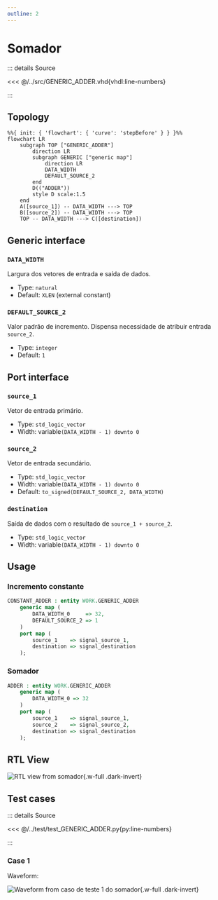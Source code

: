 ```yaml
---
outline: 2
---
```


# Somador

::: details Source <a href="https://github.com/pfeinsper/24a-CTI-RISCV/blob/main/src/GENERIC_ADDER.vhd" target="blank" style="float:right"><Badge type="tip" text="GENERIC_ADDER.vhd &boxbox;" /></a>

<<< @/../src/GENERIC_ADDER.vhd{vhdl:line-numbers}

:::

## Topology

```mermaid
%%{ init: { 'flowchart': { 'curve': 'stepBefore' } } }%%
flowchart LR
    subgraph TOP ["GENERIC_ADDER"]
        direction LR
        subgraph GENERIC ["generic map"]
            direction LR
            DATA_WIDTH
            DEFAULT_SOURCE_2
        end
        D(("ADDER"))
        style D scale:1.5
    end
    A([source_1]) -- DATA_WIDTH ---> TOP
    B([source_2]) -- DATA_WIDTH ---> TOP
    TOP -- DATA_WIDTH ---> C([destination])
```

## Generic interface

### `DATA_WIDTH` <Badge type="tip" text="GENERIC" />

Largura dos vetores de entrada e saída de dados.

- Type: `natural`
- Default: `XLEN` (external constant)

### `DEFAULT_SOURCE_2` <Badge type="tip" text="GENERIC" />

Valor padrão de incremento. Dispensa necessidade de atribuir entrada `source_2`.

- Type: `integer`
- Default: `1`

## Port interface

### `source_1` <Badge type="warning" text="INPUT" />

Vetor de entrada primário.

- Type: `std_logic_vector`
- Width: variable`(DATA_WIDTH - 1) downto 0`

### `source_2` <Badge type="warning" text="INPUT" />

Vetor de entrada secundário.

- Type: `std_logic_vector`
- Width: variable`(DATA_WIDTH - 1) downto 0`
- Default: `to_signed(DEFAULT_SOURCE_2, DATA_WIDTH)`

### `destination` <Badge type="danger" text="OUTPUT" />

Saída de dados com o resultado de `source_1 + source_2`.

- Type: `std_logic_vector`
- Width: variable`(DATA_WIDTH - 1) downto 0`

## Usage

### Incremento constante

```vhdl
CONSTANT_ADDER : entity WORK.GENERIC_ADDER
    generic map (
        DATA_WIDTH_0     => 32,
        DEFAULT_SOURCE_2 => 1
    )
    port map (
        source_1    => signal_source_1,
        destination => signal_destination
    );
```

### Somador

```vhdl
ADDER : entity WORK.GENERIC_ADDER
    generic map (
        DATA_WIDTH_0 => 32
    )
    port map (
        source_1    => signal_source_1,
        source_2    => signal_source_2,
        destination => signal_destination
    );
```

## RTL View

![RTL view from somador](/images/reference/components/generic_adder_netlist.svg){.w-full .dark-invert}

## Test cases

::: details Source <a href="https://github.com/pfeinsper/24a-CTI-RISCV/blob/main/test/test_GENERIC_ADDER.py" target="blank" style="float:right"><Badge type="tip" text="test_GENERIC_ADDER.py &boxbox;" /></a>

<<< @/../test/test_GENERIC_ADDER.py{py:line-numbers}

:::

### Case 1 <Badge type="info" text="tb_GENERIC_ADDER_case_1" />

Waveform:

![Waveform from caso de teste 1 do somador](/images/reference/components/tb_generic_adder_case_1.svg){.w-full .dark-invert}

